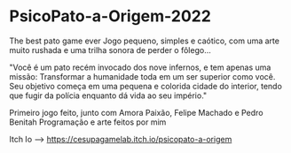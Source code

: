# PsicoPato-a-Origem-2022
The best pato game ever
Jogo pequeno, simples e caótico, com uma arte muito rushada e uma trilha sonora de perder o fôlego...

"Você é um pato recém invocado dos nove infernos, e tem apenas uma missão: Transformar a humanidade toda em um ser superior como você. 
Seu objetivo começa em uma pequena e colorida cidade do interior, tendo que fugir da polícia enquanto dá vida ao seu império."

Primeiro jogo feito, junto com Amora Paixão, Felipe Machado e Pedro Benitah
Programação e arte feitos por mim

Itch Io --> https://cesupagamelab.itch.io/psicopato-a-origem 
